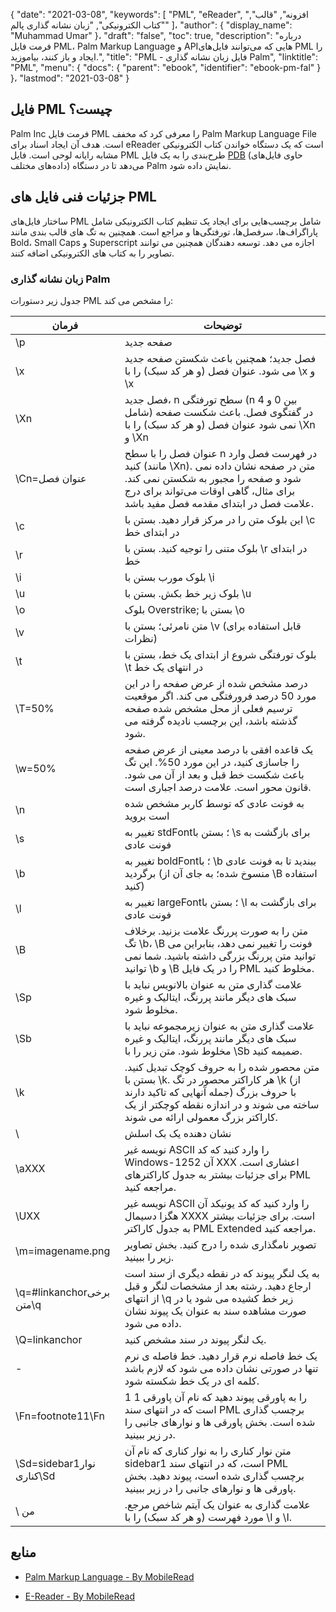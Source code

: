 {
  "date": "2021-03-08",
  "keywords": [
"PML",
"eReader",
"افزونه",
"قالب",
"کتاب الکترونیکی",
"زبان نشانه گذاری پالم"
]،
  "author": {
    "display_name": "Muhammad Umar"
}،
  "draft": "false",
  "toc": true,
  "description": "درباره فرمت فایل PML، Palm Markup Language و APIهایی که می‌توانند فایل‌های PML را ایجاد و باز کنند، بیاموزید.",
  "title": "PML - فایل زبان نشانه گذاری Palm",
  "linktitle": "PML",
  "menu": {
    "docs": {
      "parent": "ebook",
      "identifier": "ebook-pm-fal"
}
}،
  "lastmod": "2021-03-08"
}

## فایل PML چیست؟

Palm Inc فرمت فایل PML را معرفی کرد که مخفف Palm Markup Language File است. هدف آن ایجاد اسناد برای eReader است که یک دستگاه خواندن کتاب الکترونیکی مشابه رایانه لوحی است. فایل PML طرح‌بندی را به یک فایل [PDB](/programming/pdb/) (حاوی فایل‌های داده‌های مختلف) می‌دهد تا در دستگاه Palm نمایش داده شود.

## جزئیات فنی فایل های PML

ساختار فایل‌های PML شامل برچسب‌هایی برای ایجاد یک تنظیم کتاب الکترونیکی شامل پاراگراف‌ها، سرفصل‌ها، تورفتگی‌ها و مراجع است. همچنین به تگ های قالب بندی مانند Bold، Small Caps و Superscript اجازه می دهد. توسعه دهندگان همچنین می توانند تصاویر را به کتاب های الکترونیکی اضافه کنند.

### زبان نشانه گذاری Palm
جدول زیر دستورات PML را مشخص می کند:

|فرمان|توضیحات|
---|---|
| \p | صفحه جدید |
| \x | فصل جدید؛ همچنین باعث شکستن صفحه جدید می شود. عنوان فصل (و هر کد سبک) را با \x و \x | ببندید
| \Xn | فصل جدید، n سطح تورفتگی (n بین 0 و 4 شامل) در گفتگوی فصل. باعث شکست صفحه نمی شود عنوان فصل (و هر کد سبک) را با \Xn و \Xn | محصور کنید
| \Cn=عنوان فصل | عنوان فصل را با سطح n در فهرست فصل وارد کنید (مانند \Xn). متن در صفحه نشان داده نمی شود و صفحه را مجبور به شکستن نمی کند. برای مثال، گاهی اوقات می‌تواند برای درج علامت فصل در ابتدای مقدمه فصل مفید باشد. |
| \c | این بلوک متن را در مرکز قرار دهید. بستن با \c در ابتدای خط |
| \r | بلوک متنی را توجیه کنید. بستن با \r در ابتدای خط |
| \i | بلوک مورب بستن با \i |
| \u | بلوک زیر خط بکش. بستن با \u |
| \o | بلوک Overstrike; بستن با \o |
| \v | متن نامرئی؛ بستن با \v (قابل استفاده برای نظرات) |
| \t | بلوک تورفتگی شروع از ابتدای یک خط، بستن با \t در انتهای یک خط |
| \T=50% | درصد مشخص شده از عرض صفحه را در این مورد 50 درصد فرورفتگی می کند. اگر موقعیت ترسیم فعلی از محل مشخص شده صفحه گذشته باشد، این برچسب نادیده گرفته می شود. |
| \w=50% | یک قاعده افقی با درصد معینی از عرض صفحه را جاسازی کنید، در این مورد 50%. این تگ باعث شکست خط قبل و بعد از آن می شود. قانون محور است. علامت درصد اجباری است. |
| \n | به فونت عادی که توسط کاربر مشخص شده است بروید
| \s | تغییر به stdFont؛ بستن با \s برای بازگشت به فونت عادی |
| \b | تغییر به boldFont؛ با \b ببندید تا به فونت عادی برگردید (منسوخ شده؛ به جای آن از \B استفاده کنید) |
| \l | تغییر به largeFont؛ بستن با \l برای بازگشت به فونت عادی |
| \B | متن را به صورت پررنگ علامت بزنید. برخلاف تگ \b، \B فونت را تغییر نمی دهد، بنابراین می توانید متن پررنگ بزرگی داشته باشید. شما نمی توانید \b و \B را در یک فایل PML مخلوط کنید. |
| \Sp | علامت گذاری متن به عنوان بالانویس نباید با سبک های دیگر مانند پررنگ، ایتالیک و غیره مخلوط شود. |
| \Sb | علامت گذاری متن به عنوان زیرمجموعه نباید با سبک های دیگر مانند پررنگ، ایتالیک و غیره مخلوط شود. متن زیر را با \Sb ضمیمه کنید. |
| \k | متن محصور شده را به حروف کوچک تبدیل کنید. بستن با \k. هر کاراکتر محصور در تگ \k (از جمله آنهایی که تاکید دارند) با حروف بزرگ ساخته می شوند و در اندازه نقطه کوچکتر از یک کاراکتر بزرگ معمولی ارائه می شوند. |
| \\ | نشان دهنده یک بک اسلش |
| \aXXX | نویسه غیر ASCII را وارد کنید که کد Windows-1252 آن XXX اعشاری است. برای جزئیات بیشتر به جدول کاراکترهای PML مراجعه کنید. |
| \UXX | نویسه غیر ASCII را وارد کنید که کد یونیکد آن هگزا دسیمال XXXX است. برای جزئیات بیشتر به جدول کاراکتر PML Extended مراجعه کنید. |
| \m=imagename.png | تصویر نامگذاری شده را درج کنید. بخش تصاویر زیر را ببینید. |
| \q=#linkanchorبرخی متن\q | به یک لنگر پیوند که در نقطه دیگری از سند است ارجاع دهید. رشته بعد از مشخصات لنگر و قبل از انتهای \q زیر خط کشیده می شود یا در صورت مشاهده سند به عنوان یک پیوند نشان داده می شود. |
| \Q=linkanchor | یک لنگر پیوند در سند مشخص کنید. |
| \- | یک خط فاصله نرم قرار دهید. خط فاصله ی نرم تنها در صورتی نشان داده می شود که لازم باشد کلمه ای در یک خط شکسته شود. |
| \Fn=footnote11\Fn | 1 را به پاورقی پیوند دهید که نام آن پاورقی 1 است که در انتهای سند PML برچسب گذاری شده است. بخش پاورقی ها و نوارهای جانبی را در زیر ببینید. |
| \Sd=sidebar1نوار کناری\Sd | متن نوار کناری را به نوار کناری که نام آن sidebar1 است، که در انتهای سند PML برچسب گذاری شده است، پیوند دهید. بخش پاورقی ها و نوارهای جانبی را در زیر ببینید. |
| \ من | علامت گذاری به عنوان یک آیتم شاخص مرجع. مورد فهرست (و هر کد سبک) را با \I و \I.| ببندید
 

## منابع

* [Palm Markup Language - By MobileRead](https://wiki.mobileread.com/wiki/EReader)

* [E-Reader - By MobileRead](https://en.wikipedia.org/wiki/E-reader)


